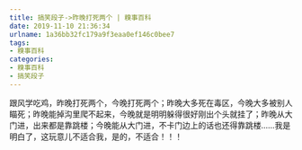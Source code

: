 ```yaml
---
title: 搞笑段子->昨晚打死两个 | 糗事百科
date: 2019-11-10 21:36:34
urlname: 1a36bb32fc179a9f3eaa0ef146c0bee7
tags: 
- 糗事百科
categories:
- 糗事百科
- 搞笑段子
---
```

跟风学吃鸡，昨晚打死两个，今晚打死两个；昨晚大多死在毒区，今晚大多被别人瞄死；昨晚能掉沟里爬不起来，今晚就是明明躲得很好刚出个头就挂了；昨晚从大门进，出来都是靠跳楼；今晚能从大门进，不卡门边上的话也还得靠跳楼……我是明白了，这玩意儿不适合我，是的，不适合！！！


